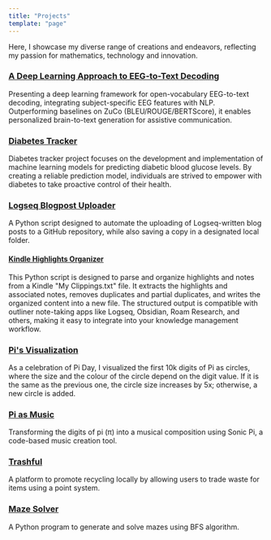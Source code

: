 ```yaml
---
title: "Projects"
template: "page"
---
```


Here, I showcase my diverse range of creations and endeavors, reflecting my passion for mathematics, technology and innovation.

### [A Deep Learning Approach to EEG-to-Text Decoding](https://arxiv.org/abs/2502.17465)
Presenting a deep learning framework for open-vocabulary EEG-to-text decoding, integrating subject-specific EEG features with NLP. Outperforming baselines on ZuCo (BLEU/ROUGE/BERTScore), it enables personalized brain-to-text generation for assistive communication.

### [Diabetes Tracker](https://ieeexplore.ieee.org/abstract/document/10479629)
Diabetes tracker project focuses on the development and implementation of machine learning models for predicting diabetic blood glucose levels. By creating a reliable prediction model, individuals are strived to empower  with diabetes to take proactive control of their health.

### [Logseq Blogpost Uploader](https://github.com/nourabosen/LogseqBlogpostUploader)
A Python script designed to automate the uploading of Logseq-written blog posts to a GitHub repository, while also saving a copy in a designated local folder.

#### [Kindle Highlights Organizer](https://github.com/nourabosen/KindleHighlightsOrganizer)
This Python script is designed to parse and organize highlights and notes from a Kindle "My Clippings.txt" file. It extracts the highlights and associated notes, removes duplicates and partial duplicates, and writes the organized content into a new file. The structured output is compatible with outliner note-taking apps like Logseq, Obsidian, Roam Research, and others, making it easy to integrate into your knowledge management workflow.

### [Pi's Visualization](https://nourabosen.netlify.app/posts/crafting-pi's-visual-symphony)
As a celebration of Pi Day, I visualized the first 10k digits of Pi as circles, where the size and the colour of the circle depend on the digit value. If it is the same as the previous one, the circle size increases by 5x; otherwise, a new circle is added.

### [Pi as Music](https://nourabosen.netlify.app/posts/pi-as-music-pi-day-2025)
Transforming the digits of pi (π) into a musical composition using Sonic Pi, a code-based music creation tool.

### [Trashful](https://trashful.wixsite.com/application)
A platform to promote recycling locally by allowing users to trade waste for items using a point system.

### [Maze Solver](https://github.com/nourabosen/MazeSolver)
A Python program to generate and solve mazes using BFS algorithm.
